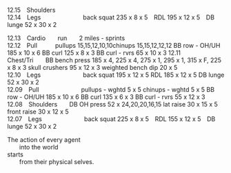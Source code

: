 
12.15 Shoulders  
12.14 Legs       back squat 235 x 8 x 5 RDL 195 x 12 x 5 DB lunge 52 x 30 x 2   

12.13 Cardio  run  2 miles - sprints  
12.12 Pull   pullups 15,15,12,10,10chinups			15,15,12,12,12		BB row - OH/UH		185 x 10 x 6		BB curl		125 x 8 x 3	BB curl - rvrs		65 x 10 x 3
12.11 Chest/Tri  BB bench press		185 x 4, 225 x 4, 275 x 1, 295 x 1, 315 x F, 225 x 8 x 3	skull crushers		95 x 12 x 3		weighted bench dip	20 x 5  
12.10 Legs       back squat		195 x 12 x 5							RDL			185 x 12 x 5		DB lunge		52 x 30 x 2  
12.09 Pull       pullups - wghtd		5 x 5								chinups - wghtd		5 x 5			BB row - OH/UH		185 x 10 x 6		BB curl		135 x 6 x 3	BB curl - rvrs		55 x 12 x 3  
12.08 Shoulders  DB OH press		52 x 24,20,20,16,15						lat raise		30 x 15 x 5		front raise		30 x 12 x 5  
12.07 Legs       back squat 225 x 8 x 5 RDL 155 x 12 x 5 DB lunge 52 x 30 x 2   


The action of every agent <br />
  into the world <br />
starts <br />
  from their physical selves. <br />
